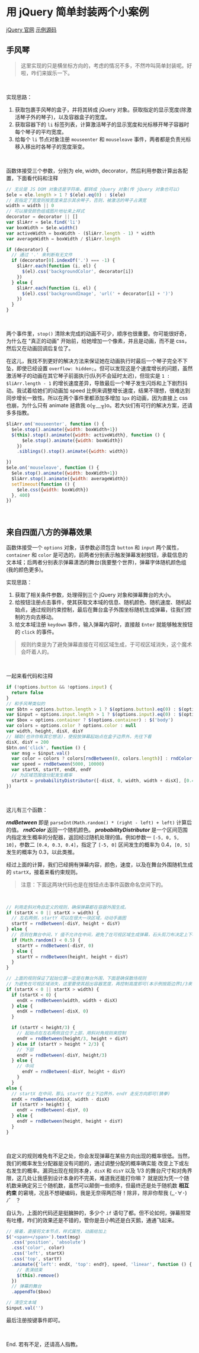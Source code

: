 # 用 jQuery 简单封装两个小案例

[jQuery 官网](http://api.jquery.com/)
[示例源码](effects.js)

## 手风琴
> 这里实现的只是横坐标方向的，考虑的情况不多，不然咋叫简单封装呢。好啦，咋们来娱乐一下。

<br/>

实现思路：
1. 获取包裹手风琴的盒子，并将其转成 jQuery 对象。获取指定的显示宽度(除激活琴子外的琴子)，以及容器盒子的宽度。
2. 获取容器下的 `li` 标签列表，计算激活琴子的显示宽度和光标移开琴子容器时每个琴子的平均宽度。
3. 给每个 `li` 节点对象注册 `mouseenter` 和 `mouseleave` 事件，两者都是负责光标移入移出时各琴子的宽度渐变。

<br/>

函数体接受三个参数，分别为 ele, width, decorator，然后利用参数计算出各配置，下面看代码和注释

```js
// 无论是 JS DOM 对象还是字符串，都转成 jQuery 对象(传 jQuery 对象也可以)
$ele = ele.length > 1 ? $(ele).eq(0) : $(ele)
// 若指定了宽度则按宽度来显示其余琴子，否则，被激活的琴子占满宽
width = width || 0
// 可以接受颜色组或图片地址来上样式
decorator = decorator || []
var $liArr = $ele.find('li')
var boxWidth = $ele.width()
var activeWidth = boxWidth - ($liArr.length - 1) * width
var averageWidth = boxWidth / $liArr.length

if (decorator) {
  // 通过 '.' 来判断有无文件
  if (decorator[0].indexOf('.') === -1) {
    $liArr.each(function (i, el) {
      $(el).css('backgroundColor', decorator[i])
    })
  } else {
    $liArr.each(function (i, el) {
      $(el).css('backgroundImage', 'url(' + decorator[i] + ')')
    })
  }
}
```

<br/>

两个事件里，`stop()` 清除未完成的动画不可少，顺序也很重要。你可能很好奇，为什么在 "真正的动画" 开始前，给她增加一个像素，并且是动画，而不是 css，然后又在动画回调后复位了。


在这儿，我找不到更好的解决方法来保证她在动画执行时最后一个琴子完全不下坠，即使已经设置 `overflow: hidden;`。但可以发现这是个速度增长的问题，虽然激活琴子的动画在其它琴子前面执行(队列不会延时太迟)，但现实是 `1 : $liArr.length - 1` 的增长速度差异，导致最后一个琴子发生闪烁和上下剧烈抖动。我试着给她们的动画加 speed 比例来调整增长速度，结果不理想，很难达到同步增长一致性。所以在两个事件里都添加多增加 `1px` 的动画，因为直接上 css 也崩，为什么只有 animate 拯救我 o(╥﹏╥)o。若大伙们有可行的解决方案，还请多多指教。

```js
$liArr.on('mouseenter', function () {
  $ele.stop().animate({width: boxWidth+1})
  $(this).stop().animate({width: activeWidth}, function () {
      $ele.stop().animate({width: boxWidth})
    })
    .siblings().stop().animate({width: width})

})
$ele.on('mouseleave', function () {
  $ele.stop().animate({width: boxWidth+1})
  $liArr.stop().animate({width: averageWidth})
  setTimeout(function () {
    $ele.css({width: boxWidth})
  }, 400)
})
```

<br/>

## 来自四面八方的弹幕效果

函数体接受一个 `options` 对象，该参数必须包含 `button` 和 `input` 两个属性，`container` 和 `color` 是可选的，前两者分别表示触发弹幕发射按钮，承载信息的文本域；后两者分别表示弹幕潇洒的舞台(我要整个世界)，弹幕字体随机颜色组(我的颜色更多)。


实现思路：
1. 获取了相关条件参数，处理得到三个 jQuery 对象和弹幕舞台的大小。
2. 给按钮注册点击事件，使其获取文本域的信息、随机颜色、随机速度、随机起始点，通过规则约束控制，最后在舞台盒子外围坐标随机生成弹幕，往我们控制的方向去移动。
3. 给文本域注册 `keydown` 事件，输入弹幕内容时，直接敲 `Enter` 就能够触发按钮的 `click` 的事件。


> 规则约束是为了避免弹幕直接在可视区域生成，于可视区域消失，这个魔术会吓着人的。

<br/>

一起来看代码和注释

```js
if (!options.button && !options.input) {
  return false
}
// 和手风琴类似的
var $btn = options.button.length > 1 ? $(options.button).eq(0) : $(options.button)
var $input = options.input.length > 1 ? $(options.input).eq(0) : $(options.input)
var $box = options.container ? $(options.container) : $('body')
var colors = options.color ? options.color : null
var width, height, disX, disY
// 辅助(也许你有其它想法)，使投放弹幕起始点在盒子边界外，先往下看
disX, disY = 200
$btn.on('click', function () {
  var msg = $input.val()
  var color = colors ? colors[rndBetween(0, colors.length)] : rndColor()
  var speed = rndBetween(5000, 10000)
  var startX, startY, endX, endY
  // 为区域范围值分配发生概率
  startX = probabilityDistributor([-disX, 0, width, width + disX], [0.4, 0.3, 0.4])
})
```
<br/>

这儿有三个函数：


***rndBetween*** 即是 `parseInt(Math.random() * (right - left) + left)` 计算后的值。
***rndColor*** 返回一个随机颜色。
***probabilityDistributor*** 是一个区间范围内指定发生概率的分配器，返回经过随机处理的值。例如参数一 `[-5, 0, 5, 10]`，参数二 `[0.4, 0.3, 0.4]`，指定了 `[-5, 0]` 区间发生的概率为 0.4，`[0, 5]` 发生的概率为 0.3，以此类推。


经过上面的计算，我们已经拥有弹幕内容，颜色，速度，以及在舞台外围随机生成的 `startX`，接着来看约束规则。


> 注意：下面这两块代码也是在按钮点击事件函数命名空间下的。

<br/>

```js
// 利用走斜对角自定义的规则，确保弹幕都在容器外围生成。
if (startX < 0 || startX > width) {
  // 左右两侧，startY 可以在很大一块区域，动动手画图
  startY = rndBetween(-disY, height + disY)
} else {
  // 否则在舞台中间，Y 值不允许在中间，避免了在可视区域生成弹幕，石头剪刀布决定上下吧
  if (Math.random() < 0.5) {
    startY = rndBetween(-disY, 0)
  } else {
    startY = rndBetween(height, height + disY)
  }
}

// 上面的规则保证了起始位置一定是在舞台外围，下面是确保散场规则
// 为避免在可视区域消失，这里要使其超出容器宽度，再控制高度即可(本示例按距边界1/3来计算)
if (startX < 0 || startX > width) {
  if (startX < 0) {
    endX = rndBetween(width, width + disX)
  } else {
    endX = rndBetween(-disX, 0)
  }

  if (startY < height/3) {
    // 起始点在左右两侧且位于上部，用斜对角规则来控制
    endY = rndBetween(height/3, height + disY)
  } else if (startY > height * 2/3) {
    // 下部
    endY = rndBetween(-disY, height/3)
  } else {
    // 中间
      endY = rndBetween(-disY, height + disY)
    }
  }
else {
  // startX 在中间，那么 startY 在上下边界外，endY 走反方向即可(猜拳)
  endX = rndBetween(disX, width - disX)
  if (startY > height) {
    endY = rndBetween(-disY, 0)
  } else {
    endY = rndBetween(height, height + disY)
  }
}
```

<br/>

自定义的规则难免有不足之处，你会发现弹幕在某些方向出现的概率很低。当然，我们的概率发生分配器是没有问题的，通过调整分配的概率确实能
改变上下或左右发生的概率。漏洞出现在规则本身，`disX` 和 `disY` 以及 1/3 的舞台尺寸和对角界限，这几处让我感到设计本身的不完美，难道我还能打你嘛？
就是因为凭一个随机数来确定另三个随机数，虽然可以颠倒一些顺序，但最终还是处于随机数 **相互约束** 的窘境，况且不想硬编码，我是无奈得两匹呀！除非，除非你帮我 (,,･∀･)ﾉ゛ ？


自认为，上面的代码还是挺臃肿的，多少个 `if` 语句了都。但不论如何，弹幕照常有吐槽，咋们的效果还是不错的，管你是丑小鸭还是白天鹅，通通飞起来。

```js
// 接着，直接将文本节点，样式属性，动画给加上
$('<span></span>').text(msg)
  .css('position', 'absolute')
  .css('color', color)
  .css('left', startX)
  .css('top', startY)
  .animate({'left': endX, 'top': endY}, speed, 'linear', function () {
    // 表演结束
    $(this).remove()
  })
  // 弹幕的舞台
  .appendTo($box)

// 清空文本域
$input.val('')
```

最后注册按键事件即可。

<br/>

End.
若有不足，还请高人指教。